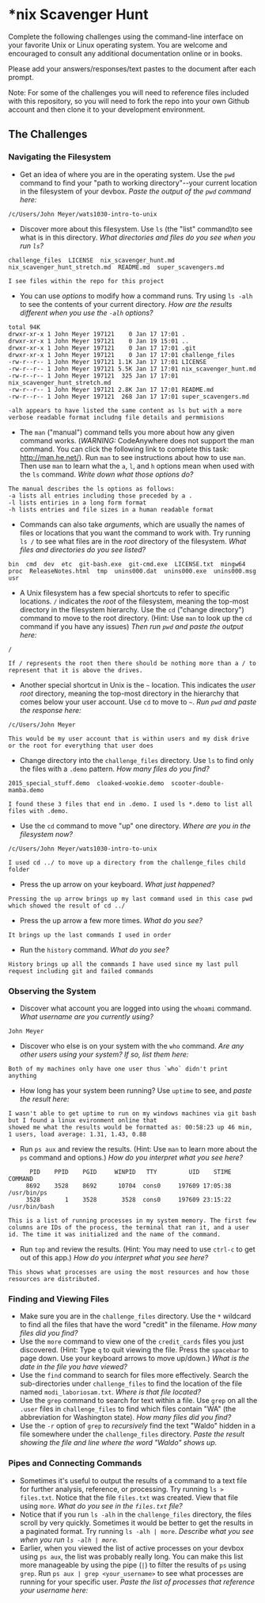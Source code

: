 # *nix Scavenger Hunt

Complete the following challenges using the command-line interface on your favorite
Unix or Linux operating system. You are welcome and encouraged to consult any
additional documentation online or in books.

Please add your answers/responses/text pastes to the document after each prompt.

Note: For some of the challenges you will need to reference files included with
this repository, so you will need to fork the repo into your own Github account
and then clone it to your development environment.

## The Challenges

### Navigating the Filesystem

* Get an idea of where you are in the operating system. Use the `pwd` command to find your "path to working directory"--your current location in the filesystem of your devbox. *Paste the output of the `pwd` command here:* 
```
/c/Users/John Meyer/wats1030-intro-to-unix
```
* Discover more about this filesystem. Use `ls` (the "list" command)to see what is in this directory. *What directories and files do you see when you run `ls`?* 
```
challenge_files  LICENSE  nix_scavenger_hunt.md  nix_scavenger_hunt_stretch.md  README.md  super_scavengers.md
```
```
I see files within the repo for this project
```
* You can use *options* to modify how a command runs. Try using `ls -alh` to see the contents of your current directory. *How are the results different when you use the `-alh` options?*
```
total 94K
drwxr-xr-x 1 John Meyer 197121    0 Jan 17 17:01 .
drwxr-xr-x 1 John Meyer 197121    0 Jan 19 15:01 ..
drwxr-xr-x 1 John Meyer 197121    0 Jan 17 17:01 .git
drwxr-xr-x 1 John Meyer 197121    0 Jan 17 17:01 challenge_files
-rw-r--r-- 1 John Meyer 197121 1.1K Jan 17 17:01 LICENSE
-rw-r--r-- 1 John Meyer 197121 5.5K Jan 17 17:01 nix_scavenger_hunt.md
-rw-r--r-- 1 John Meyer 197121  325 Jan 17 17:01 nix_scavenger_hunt_stretch.md
-rw-r--r-- 1 John Meyer 197121 2.8K Jan 17 17:01 README.md
-rw-r--r-- 1 John Meyer 197121  268 Jan 17 17:01 super_scavengers.md
```
```
-alh appears to have listed the same content as ls but with a more verbose readable format includng file details and permmisions
```
* The `man` ("manual") command tells you more about how any given command works. (*WARNING:* CodeAnywhere does not support the man command. You can click the following link to complete this task: http://man.he.net/). Run `man` to see instructions about how to use `man`. Then use `man` to learn what the `a`, `l`, and `h` options mean when used with the `ls` command. *Write down what those options do?*
```
The manual describes the ls options as follows: 
-a lists all entries including those preceded by a .
-l lists entiries in a long form format
-h lists entries and file sizes in a human readable format
```
* Commands can also take *arguments*, which are usually the names of files or locations that you want the command to work with. Try running `ls /` to see what files are in the *root* directory of the filesystem. *What files and directories do you see listed?*
```
bin  cmd  dev  etc  git-bash.exe  git-cmd.exe  LICENSE.txt  mingw64  proc  ReleaseNotes.html  tmp  unins000.dat  unins000.exe  unins000.msg  usr
```
* A Unix filesystem has a few special shortcuts to refer to specific locations. `/` indicates the *root* of the filesystem, meaning the top-most directory in the filesystem hierarchy. Use the `cd` ("change directory") command to move to the root directory. (Hint: Use `man` to look up the `cd` command if you have any issues) *Then run `pwd` and paste the output here:*
```
/
```
```
If / represents the root then there should be nothing more than a / to represent that it is above the drives.
```
* Another special shortcut in Unix is the `~` location. This indicates the *user root* directory, meaning the top-most directory in the hierarchy that comes below your user account. Use `cd` to move to `~`. *Run `pwd` and paste the response here:*
```
/c/Users/John Meyer
```
```
This would be my user account that is within users and my disk drive or the root for everything that user does
```
* Change directory into the `challenge_files` directory. Use `ls` to find only the files with a `.demo` pattern. *How many files do you find?*
```
2015_special_stuff.demo  cloaked-wookie.demo  scooter-double-mamba.demo
```
```
I found these 3 files that end in .demo. I used ls *.demo to list all files with .demo.
```
* Use the `cd` command to move "up" one directory. *Where are you in the filesystem now?*
```
/c/Users/John Meyer/wats1030-intro-to-unix
```
```
I used cd ../ to move up a directory from the challenge_files child folder
```
* Press the up arrow on your keyboard. *What just happened?*
```
Pressing the up arrow brings up my last command used in this case pwd which showed the result of cd ../
```
* Press the up arrow a few more times. *What do you see?*
```
It brings up the last commands I used in order
```
* Run the `history` command. *What do you see?*
```
History brings up all the commands I have used since my last pull request including git and failed commands
```
### Observing the System

* Discover what account you are logged into using the `whoami` command. *What username are you currently using?*
```
John Meyer
```
* Discover who else is on your system with the `who` command. *Are any other users using your system? If so, list them here:*
```
Both of my machines only have one user thus `who` didn't print anything
```
* How long has your system been running? Use `uptime` to see, and *paste the result here:*
```
I wasn't able to get uptime to run on my windows machines via git bash but I found a linux evironment online that 
showed me what the results would be formatted as: 00:58:23 up 46 min, 1 users, load average: 1.31, 1.43, 0.88
```
* Run `ps aux` and review the results. (Hint: Use `man` to learn more about the `ps` command and options.) *How do you interpret what you see here?*
```
      PID    PPID    PGID     WINPID   TTY         UID    STIME COMMAND
     8692    3528    8692      10704  cons0     197609 17:05:38 /usr/bin/ps
     3528       1    3528       3528  cons0     197609 23:15:22 /usr/bin/bash
```
```
This is a list of running processes in my system memory. The first few columns are IDs of the process, the terminal that ran it, and a user id. The time it was initialized and the name of the command.
```
* Run `top` and review the results. (Hint: You may need to use `ctrl-c` to get out of this app.) *How do you interpret what you see here?*
```
This shows what processes are using the most resources and how those resources are distributed.
```
### Finding and Viewing Files

* Make sure you are in the `challenge_files` directory. Use the `*` wildcard to find all the files that have the word "credit" in the filename. *How many files did you find?*
* Use the `more` command to view one of the `credit_cards` files you just discovered. (Hint: Type `q` to quit viewing the file. Press the `spacebar` to page down. Use your keyboard arrows to move up/down.) *What is the date in the file you have viewed?*
* Use the `find` command to search for files more effectively. Search the sub-directories under `challenge_files` to find the location of the file named `modi_laboriosam.txt`. *Where is that file located?*
* Use the `grep` command to search for text within a file. Use `grep` on all the `.user` files in `challenge_files` to find which files contain "WA" (the abbreviation for Washington state). *How many files did you find?*
* Use the `-r` option of `grep` to *recursively* find the text "Waldo" hidden in a file somewhere under the `challenge_files` directory. *Paste the result showing the file and line where the word "Waldo" shows up.*

### Pipes and Connecting Commands

* Sometimes it's useful to output the results of a command to a text file for further analysis, reference, or processing. Try running `ls > files.txt`. Notice that the file `files.txt` was created. View that file using `more`. *What do you see in the `files.txt` file?*
* Notice that if you run `ls -alh` in the `challenge_files` directory, the files scroll by very quickly. Sometimes it would be better to get the results in a paginated format. Try running `ls -alh | more`. *Describe what you see when you run `ls -alh | more`.*
* Earlier, when you viewed the list of active processes on your devbox using `ps aux`, the list was probably really long. You can make this list more manageable by using the pipe (`|`) to filter the results of `ps` using `grep`. Run `ps aux | grep <your_username>` to see what processes are running for your specific user. *Paste the list of processes that reference your username here:*
